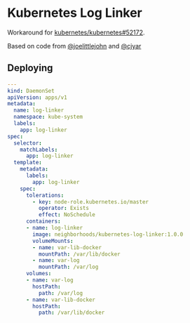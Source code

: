 # Kubernetes Log Linker
Workaround for [kubernetes/kubernetes#52172](https://github.com/kubernetes/kubernetes/issues/52172).

Based on code from [@joelittlejohn](https://github.com/kubernetes/kubernetes/issues/52172#issuecomment-346075080) and [@cjyar](https://github.com/kubernetes/kubernetes/issues/52172#issuecomment-356085479)

## Deploying
```yaml
---
kind: DaemonSet
apiVersion: apps/v1
metadata:
  name: log-linker
  namespace: kube-system
  labels:
    app: log-linker
spec:
  selector:
    matchLabels:
      app: log-linker
  template:
    metadata:
      labels:
        app: log-linker
    spec:
      tolerations:
        - key: node-role.kubernetes.io/master
          operator: Exists
          effect: NoSchedule
      containers:
      - name: log-linker
        image: neighborhoods/kubernetes-log-linker:1.0.0
        volumeMounts:
        - name: var-lib-docker
          mountPath: /var/lib/docker
        - name: var-log
          mountPath: /var/log
      volumes:
      - name: var-log
        hostPath:
          path: /var/log
      - name: var-lib-docker
        hostPath:
          path: /var/lib/docker
```
